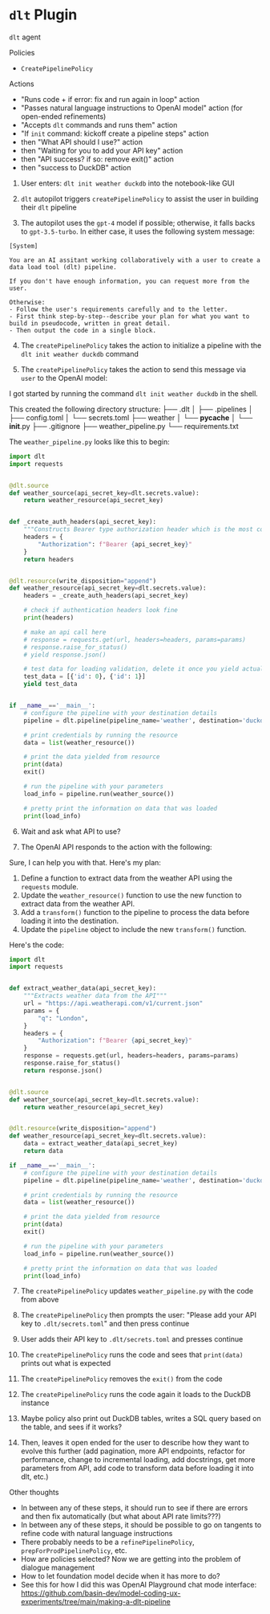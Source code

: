 # `dlt` Plugin

`dlt` agent

Policies
- `CreatePipelinePolicy`

Actions
- "Runs code + if error: fix and run again in loop" action
- "Passes natural language instructions to OpenAI model" action (for open-ended refinements)
- "Accepts `dlt` commands and runs them" action
- "If `init` command: kickoff create a pipeline steps" action
- then "What API should I use?" action
- then "Waiting for you to add your API key" action
- then "API success? if so: remove exit()" action
- then "success to DuckDB" action

1. User enters: `dlt init weather duckdb` into the notebook-like GUI

2. `dlt` autopilot triggers `createPipelinePolicy` to assist the user in building their `dlt` pipeline

3. The autopilot uses the `gpt-4` model if possible; otherwise, it falls backs to `gpt-3.5-turbo`. In either case, it uses the following system message:
```
[System]

You are an AI assitant working collaboratively with a user to create a data load tool (dlt) pipeline.

If you don't have enough information, you can request more from the user.

Otherwise:
- Follow the user's requirements carefully and to the letter.
- First think step-by-step--describe your plan for what you want to build in pseudocode, written in great detail.
- Then output the code in a single block.
```

4. The `createPipelinePolicy` takes the action to initialize a pipeline with the `dlt init weather duckdb` command

5. The `createPipelinePolicy` takes the action to send this message via `user` to the OpenAI model:

I got started by running the command `dlt init weather duckdb` in the shell.

This created the following directory structure:
├── .dlt
│   ├── .pipelines
│   ├── config.toml
│   └── secrets.toml
├── weather
│   └── __pycache__
│   └── __init__.py
├── .gitignore
├── weather_pipeline.py
└── requirements.txt

The `weather_pipeline.py` looks like this to begin:
```python
import dlt
import requests


@dlt.source
def weather_source(api_secret_key=dlt.secrets.value):
    return weather_resource(api_secret_key)


def _create_auth_headers(api_secret_key):
    """Constructs Bearer type authorization header which is the most common authorization method"""
    headers = {
        "Authorization": f"Bearer {api_secret_key}"
    }
    return headers


@dlt.resource(write_disposition="append")
def weather_resource(api_secret_key=dlt.secrets.value):
    headers = _create_auth_headers(api_secret_key)

    # check if authentication headers look fine
    print(headers)

    # make an api call here
    # response = requests.get(url, headers=headers, params=params)
    # response.raise_for_status()
    # yield response.json()

    # test data for loading validation, delete it once you yield actual data
    test_data = [{'id': 0}, {'id': 1}]
    yield test_data


if __name__=='__main__':
    # configure the pipeline with your destination details
    pipeline = dlt.pipeline(pipeline_name='weather', destination='duckdb', dataset_name='weather_data')

    # print credentials by running the resource
    data = list(weather_resource())

    # print the data yielded from resource
    print(data)
    exit()

    # run the pipeline with your parameters
    load_info = pipeline.run(weather_source())

    # pretty print the information on data that was loaded
    print(load_info)
```

6. Wait and ask what API to use?

7. The OpenAI API responds to the action with the following:

Sure, I can help you with that. Here's my plan:

1. Define a function to extract data from the weather API using the `requests` module.
2. Update the `weather_resource()` function to use the new function to extract data from the weather API.
3. Add a `transform()` function to the pipeline to process the data before loading it into the destination.
4. Update the `pipeline` object to include the new `transform()` function.

Here's the code:

```python
import dlt
import requests


def extract_weather_data(api_secret_key):
    """Extracts weather data from the API"""
    url = "https://api.weatherapi.com/v1/current.json"
    params = {
        "q": "London",
    }
    headers = {
        "Authorization": f"Bearer {api_secret_key}"
    }
    response = requests.get(url, headers=headers, params=params)
    response.raise_for_status()
    return response.json()


@dlt.source
def weather_source(api_secret_key=dlt.secrets.value):
    return weather_resource(api_secret_key)


@dlt.resource(write_disposition="append")
def weather_resource(api_secret_key=dlt.secrets.value):
    data = extract_weather_data(api_secret_key)
    return data

if __name__=='__main__':
    # configure the pipeline with your destination details
    pipeline = dlt.pipeline(pipeline_name='weather', destination='duckdb', dataset_name='weather_data')

    # print credentials by running the resource
    data = list(weather_resource())

    # print the data yielded from resource
    print(data)
    exit()

    # run the pipeline with your parameters
    load_info = pipeline.run(weather_source())

    # pretty print the information on data that was loaded
    print(load_info)
```

7. The `createPipelinePolicy` updates `weather_pipeline.py` with the code from above

8. The `createPipelinePolicy` then prompts the user: "Please add your API key to `.dlt/secrets.toml`" and then press continue

9. User adds their API key to `.dlt/secrets.toml` and presses continue

10. The `createPipelinePolicy` runs the code and sees that `print(data)` prints out what is expected

11. The `createPipelinePolicy` removes the `exit()` from the code

12. The `createPipelinePolicy` runs the code again it loads to the DuckDB instance

13. Maybe policy also print out DuckDB tables, writes a SQL query based on the table, and sees if it works?

14. Then, leaves it open ended for the user to describe how they want to evolve this further (add pagination, more API endpoints, refactor for performance, change to incremental loading, add docstrings, get more parameters from API, add code to transform data before loading it into dlt, etc.)

Other thoughts
- In between any of these steps, it should run to see if there are errors and then fix automatically (but what about API rate limits???)
- In between any of these steps, it should be possible to go on tangents to refine code with natural language instructions
- There probably needs to be a `refinePipelinePolicy`, `prepForProdPipelinePolicy`, etc.
- How are policies selected? Now we are getting into the problem of dialogue management
- How to let foundation model decide when it has more to do?
- See this for how I did this was OpenAI Playground chat mode interface: https://github.com/basin-dev/model-coding-ux-experiments/tree/main/making-a-dlt-pipeline